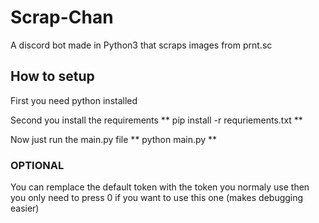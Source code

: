 # Scrap-Chan
A discord bot made in Python3 that scraps images from prnt.sc

## How to setup

First you need python installed

Second you install the requirements
** pip install -r requriements.txt **

Now just run the main.py file
** python main.py **

### OPTIONAL

You can remplace the default token with the token you normaly use then you only need to press
0 if you want to use this one (makes debugging easier)
